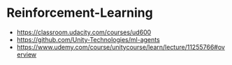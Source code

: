 # Reinforcement-Learning
- https://classroom.udacity.com/courses/ud600
- https://github.com/Unity-Technologies/ml-agents
- https://www.udemy.com/course/unitycourse/learn/lecture/11255766#overview
